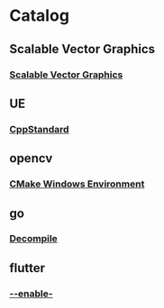# Catalog

## Scalable Vector Graphics

### [Scalable Vector Graphics](Scalable%20Vector%20Graphics/Scalable%20Vector%20Graphics)

## UE

### [CppStandard](ue/CppStandard)


## opencv

### [CMake Windows Environment](opencv/CMake_Windows_Complile_And_Environment)

## go

### [Decompile](go/Decompile)

## flutter

### [--enable-](flutter/Decompile)

